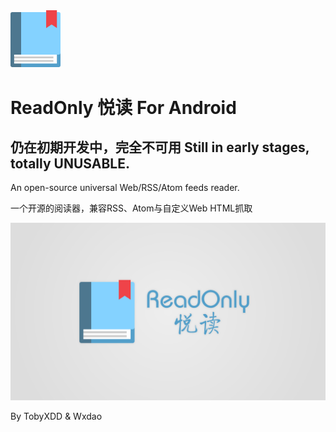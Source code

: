 <img src="/RawAssets/icon_book.png" style="width: 80px;"/>

ReadOnly 悦读 For Android
=========================

仍在初期开发中，完全不可用 Still in early stages, totally UNUSABLE.
--------------------------

An open-source universal Web/RSS/Atom feeds reader.

一个开源的阅读器，兼容RSS、Atom与自定义Web HTML抓取

![Banner](/RawAssets/ReadOnly_CHS.png)

By TobyXDD & Wxdao
